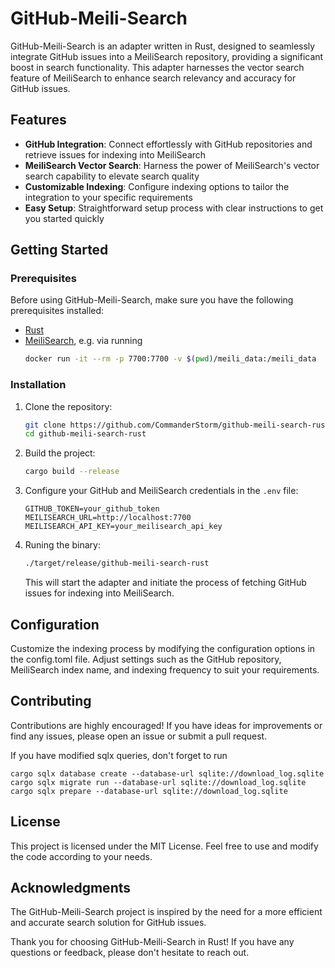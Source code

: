 # GitHub-Meili-Search
GitHub-Meili-Search is an adapter written in Rust, designed to seamlessly integrate GitHub issues into a MeiliSearch repository, providing a significant boost in search functionality. This adapter harnesses the vector search feature of MeiliSearch to enhance search relevancy and accuracy for GitHub issues.

## Features
- **GitHub Integration**: Connect effortlessly with GitHub repositories and retrieve issues for indexing into MeiliSearch
- **MeiliSearch Vector Search**: Harness the power of MeiliSearch's vector search capability to elevate search quality
- **Customizable Indexing**: Configure indexing options to tailor the integration to your specific requirements
- **Easy Setup**: Straightforward setup process with clear instructions to get you started quickly

## Getting Started
### Prerequisites
Before using GitHub-Meili-Search, make sure you have the following prerequisites installed:

- [Rust](https://www.rust-lang.org/tools/install)
- [MeiliSearch](https://www.meilisearch.com/docs/learn/getting_started/installation), e.g. via running
  ```sh
  docker run -it --rm -p 7700:7700 -v $(pwd)/meili_data:/meili_data  getmeili/meilisearch:v1.6
  ```

### Installation

1. Clone the repository:
   ```bash
   git clone https://github.com/CommanderStorm/github-meili-search-rust.git
   cd github-meili-search-rust
   ```
2. Build the project:
   ```bash
   cargo build --release
   ```
3. Configure your GitHub and MeiliSearch credentials in the `.env` file:
   ```dotenv
   GITHUB_TOKEN=your_github_token
   MEILISEARCH_URL=http://localhost:7700
   MEILISEARCH_API_KEY=your_meilisearch_api_key
   ```
4. Runing the binary:
   ```sh
   ./target/release/github-meili-search-rust
   ```
   This will start the adapter and initiate the process of fetching GitHub issues for indexing into MeiliSearch.

## Configuration
Customize the indexing process by modifying the configuration options in the config.toml file. Adjust settings such as the GitHub repository, MeiliSearch index name, and indexing frequency to suit your requirements.

## Contributing
Contributions are highly encouraged! If you have ideas for improvements or find any issues, please open an issue or submit a pull request.

If you have modified sqlx queries, don't forget to run
```shell
cargo sqlx database create --database-url sqlite://download_log.sqlite
cargo sqlx migrate run --database-url sqlite://download_log.sqlite
cargo sqlx prepare --database-url sqlite://download_log.sqlite
```

## License
This project is licensed under the MIT License. Feel free to use and modify the code according to your needs.

## Acknowledgments
The GitHub-Meili-Search project is inspired by the need for a more efficient and accurate search solution for GitHub issues.

Thank you for choosing GitHub-Meili-Search in Rust! If you have any questions or feedback, please don't hesitate to reach out.